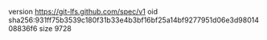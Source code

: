 version https://git-lfs.github.com/spec/v1
oid sha256:931ff75b3539c180f31b33e4b3bf16bf25a14bf9277951d06e3d9801408836f6
size 9728
